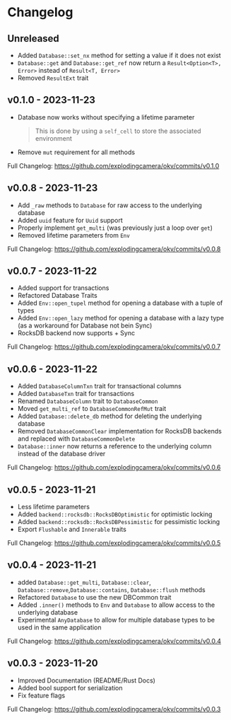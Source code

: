 # Changelog

## Unreleased

* Added `Database::set_nx` method for setting a value if it does not exist
* `Database::get` and `Database::get_ref` now return a `Result<Option<T>, Error>` instead of `Result<T, Error>`
* Removed `ResultExt` trait

## v0.1.0 - 2023-11-23 

* Database now works without specifying a lifetime parameter
  > This is done by using a `self_cell` to store the associated environment
* Remove `mut` requirement for all methods

Full Changelog: https://github.com/explodingcamera/okv/commits/v0.1.0

## v0.0.8 - 2023-11-23

* Add `_raw` methods to `Database` for raw access to the underlying database
* Added `uuid` feature for `Uuid` support
* Properly implement `get_multi` (was previously just a loop over `get`)
* Removed lifetime parameters from `Env`

Full Changelog: https://github.com/explodingcamera/okv/commits/v0.0.8

## v0.0.7 - 2023-11-22

* Added support for transactions
* Refactored Database Traits
* Added `Env::open_tupel` method for opening a database with a tuple of types
* Added `Env::open_lazy` method for opening a database with a lazy type (as a workaround for Database not bein Sync)
* RocksDB backend now supports + Sync

Full Changelog: https://github.com/explodingcamera/okv/commits/v0.0.7

## v0.0.6 - 2023-11-22

* Added `DatabaseColumnTxn` trait for transactional columns
* Added `DatabaseTxn` trait for transactions
* Renamed `DatabaseColumn` trait to `DatabaseCommon`
* Moved `get_multi_ref` to `DatabaseCommonRefMut` trait
* Added `Database::delete_db` method for deleting the underlying database
* Removed `DatabaseCommonClear` implementation for RocksDB backends and replaced with `DatabaseCommonDelete`
* `Database::inner` now returns a reference to the underlying column instead of the database driver

Full Changelog: https://github.com/explodingcamera/okv/commits/v0.0.6

## v0.0.5 - 2023-11-21

* Less lifetime parameters
* Added `backend::rocksdb::RocksDBOptimistic` for optimistic locking
* Added `backend::rocksdb::RocksDBPessimistic` for pessimistic locking
* Export `Flushable` and `Innerable` traits

Full Changelog: https://github.com/explodingcamera/okv/commits/v0.0.5

## v0.0.4 - 2023-11-21

* added `Database::get_multi`, `Database::clear`, `Database::remove`,`Database::contains`, `Database::flush` methods
* Refactored `Database` to use the new DBCommon trait
* Added `.inner()` methods to `Env` and `Database` to allow access to the underlying database
* Experimental `AnyDatabase` to allow for multiple database types to be used in the same application 

Full Changelog: https://github.com/explodingcamera/okv/commits/v0.0.4

## v0.0.3 - 2023-11-20

* Improved Documentation (README/Rust Docs)
* Added bool support for serialization
* Fix feature flags

Full Changelog: https://github.com/explodingcamera/okv/commits/v0.0.3